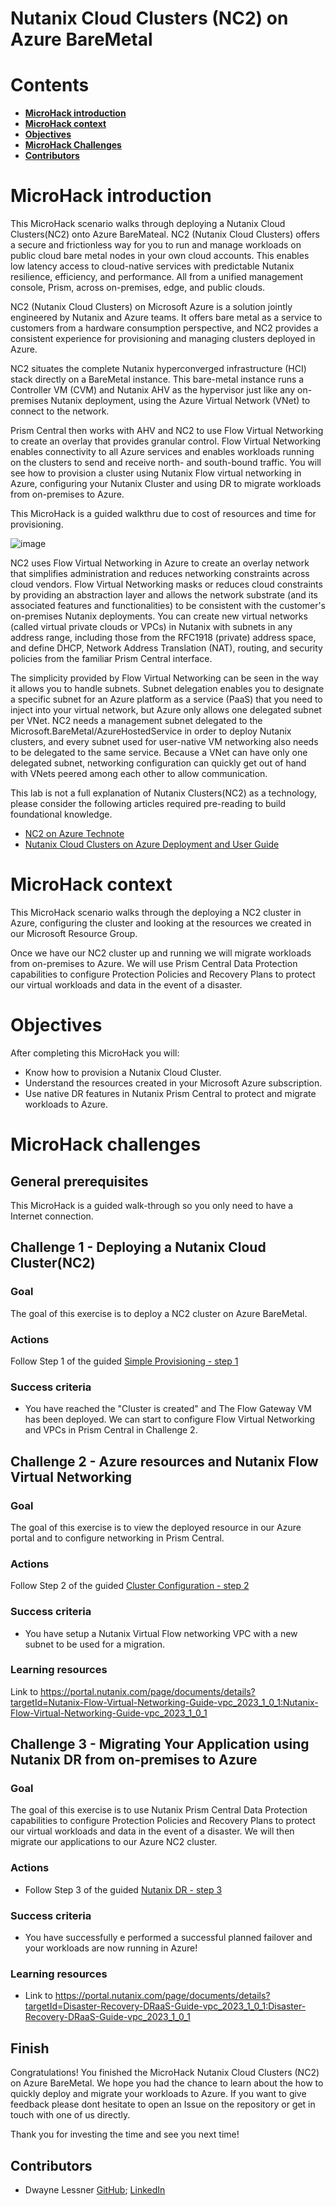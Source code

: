 # **Nutanix Cloud Clusters (NC2) on Azure BareMetal**
# Contents

- [**MicroHack introduction**](#MicroHack-introduction)
- [**MicroHack context**](#microhack-context)
- [**Objectives**](#objectives)
- [**MicroHack Challenges**](#microhack-challenges)
- [**Contributors**](#contributors)
# MicroHack introduction

This MicroHack scenario walks through deploying a Nutanix Cloud Clusters(NC2) onto Azure BareMateal. NC2 (Nutanix Cloud Clusters) offers a secure and frictionless way for you to run and manage workloads on public cloud bare metal nodes in your own cloud accounts. This enables low latency access to cloud-native services with predictable Nutanix resilience, efficiency, and performance. All from a unified management console, Prism, across on-premises, edge, and public clouds.

NC2 (Nutanix Cloud Clusters) on Microsoft Azure is a solution jointly engineered by Nutanix and Azure teams. It offers bare metal as a service to customers from a hardware consumption perspective, and NC2 provides a consistent experience for provisioning and managing clusters deployed in Azure.

NC2 situates the complete Nutanix hyperconverged infrastructure (HCI) stack directly on a BareMetal instance. This bare-metal instance runs a Controller VM (CVM) and Nutanix AHV as the hypervisor just like any on-premises Nutanix deployment, using the Azure Virtual Network (VNet) to connect to the network.
  
Prism Central then works with AHV and NC2 to use Flow Virtual Networking to create an overlay that provides granular control. Flow Virtual Networking enables connectivity to all Azure services and enables workloads running on the clusters to send and receive north- and south-bound traffic.
You will see how to provision a cluster using Nutanix Flow virtual networking in Azure, configuring your Nutanix Cluster and using DR to migrate workloads from on-premises to Azure. 

This MicroHack is a guided walkthru due to cost of resources and time for provisioning. 

![image](img/AzureClusters-networkingsimple.png)

NC2 uses Flow Virtual Networking in Azure to create an overlay network that simplifies administration and reduces networking constraints across cloud vendors. Flow Virtual Networking masks or reduces cloud constraints by providing an abstraction layer and allows the network substrate (and its associated features and functionalities) to be consistent with the customer's on-premises Nutanix deployments. You can create new virtual networks (called virtual private clouds or VPCs) in Nutanix with subnets in any address range, including those from the RFC1918 (private) address space, and define DHCP, Network Address Translation (NAT), routing, and security policies from the familiar Prism Central interface.

The simplicity provided by Flow Virtual Networking can be seen in the way it allows you to handle subnets. Subnet delegation enables you to designate a specific subnet for an Azure platform as a service (PaaS) that you need to inject into your virtual network, but Azure only allows one delegated subnet per VNet. NC2 needs a management subnet delegated to the Microsoft.BareMetal/AzureHostedService in order to deploy Nutanix clusters, and every subnet used for user-native VM networking also needs to be delegated to the same service. Because a VNet can have only one delegated subnet, networking configuration can quickly get out of hand with VNets peered among each other to allow communication.

This lab is not a full explanation of Nutanix Clusters(NC2) as a technology, please consider the following articles required pre-reading to build foundational knowledge.

- <a href="https://portal.nutanix.com/page/documents/solutions/details?targetId=TN-2156-NC2-on-Azure:TN-2156-NC2-on-Azure" target="_blank">NC2 on Azure Technote</a>
- <a href="https://portal.nutanix.com/page/documents/details?targetId=Nutanix-Cloud-Clusters-Azure:Nutanix-Cloud-Clusters-Azure" target="_blank">Nutanix Cloud Clusters on Azure Deployment and User Guide</a>


# MicroHack context
This MicroHack scenario walks through the deploying a NC2 cluster in Azure, configuring the cluster and looking at the resources we created in our Microsoft Resource Group. 

Once we have our NC2 cluster up and running we will migrate workloads from on-premises to Azure. We will use Prism Central Data Protection capabilities to configure Protection Policies and Recovery Plans to protect our virtual workloads and data in the event of a disaster.


# Objectives

After completing this MicroHack you will:

- Know how to provision a Nutanix Cloud Cluster.
- Understand the resources created in your Microsoft Azure subscription. 
- Use native DR features in Nutanix Prism Central to protect and migrate workloads to Azure.

# MicroHack challenges

## General prerequisites

This MicroHack is a guided walk-through so you only need to have a Internet connection.


## Challenge 1 - Deploying a Nutanix Cloud Cluster(NC2)

### Goal 

The goal of this exercise is to deploy a NC2 cluster on Azure BareMetal.

### Actions

Follow Step 1 of the guided <a href="https://nutanix.storylane.io/share/4vvvcvdwohxd" target="_blank"> Simple Provisioning - step 1</a>

### Success criteria

* You have reached the "Cluster is created" and The Flow Gateway VM has been deployed. We can start to configure Flow Virtual Networking and VPCs in Prism Central in Challenge 2.

## Challenge 2 - Azure resources and Nutanix Flow Virtual Networking

### Goal 

The goal of this exercise is to view the deployed resource in our Azure portal and to configure networking in Prism Central.

### Actions

Follow Step 2 of the guided <a href="https://nutanix.storylane.io/share/4vvvcvdwohxd" target="_blank">Cluster Configuration - step 2</a>


### Success criteria

* You have setup a Nutanix Virtual Flow networking VPC with a new subnet to be used for a migration. 

### Learning resources
Link to <a href="https://portal.nutanix.com/page/documents/details?targetId=Nutanix-Flow-Virtual-Networking-Guide-vpc_2023_1_0_1:Nutanix-Flow-Virtual-Networking-Guide-vpc_2023_1_0_1" target="_blank">https://portal.nutanix.com/page/documents/details?targetId=Nutanix-Flow-Virtual-Networking-Guide-vpc_2023_1_0_1:Nutanix-Flow-Virtual-Networking-Guide-vpc_2023_1_0_1</a>

## Challenge 3 - Migrating Your Application using Nutanix DR from on-premises to Azure 

### Goal 

The goal of this exercise is to use Nutanix Prism Central Data Protection capabilities to configure Protection Policies and Recovery Plans to protect our virtual workloads and data in the event of a disaster. We will then migrate our applications to our Azure NC2 cluster. 

### Actions

* Follow Step 3 of the guided <a href="https://nutanix.storylane.io/share/4vvvcvdwohxd" target="_blank">Nutanix DR - step 3</a>


### Success criteria

* You have successfully e performed a successful planned failover and your workloads are now running in Azure!

### Learning resources
* Link to <a href="https://portal.nutanix.com/page/documents/details?targetId=Disaster-Recovery-DRaaS-Guide-vpc_2023_1_0_1:Disaster-Recovery-DRaaS-Guide-vpc_2023_1_0_1" target="_blank">https://portal.nutanix.com/page/documents/details?targetId=Disaster-Recovery-DRaaS-Guide-vpc_2023_1_0_1:Disaster-Recovery-DRaaS-Guide-vpc_2023_1_0_1</a>


## Finish

Congratulations! You finished the MicroHack Nutanix Cloud Clusters (NC2) on Azure BareMetal. We hope you had the chance to learn about the how to quickly deploy and migrate your workloads to Azure.
If you want to give feedback please dont hesitate to open an Issue on the repository or get in touch with one of us directly.

Thank you for investing the time and see you next time!


## Contributors
* Dwayne Lessner [GitHub](https://github.com/dlessner); [LinkedIn](https://www.linkedin.com/in/dwaynelessner/)
